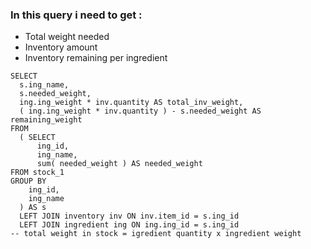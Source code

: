 ### In this query i need to get :
- Total weight needed
- Inventory amount
- Inventory remaining per ingredient
```
SELECT
  s.ing_name,
  s.needed_weight,
  ing.ing_weight * inv.quantity AS total_inv_weight,
  ( ing.ing_weight * inv.quantity ) - s.needed_weight AS remaining_weight 
FROM
  ( SELECT
      ing_id,
      ing_name,
      sum( needed_weight ) AS needed_weight
FROM stock_1
GROUP BY
    ing_id,
    ing_name
  ) AS s
  LEFT JOIN inventory inv ON inv.item_id = s.ing_id
  LEFT JOIN ingredient ing ON ing.ing_id = s.ing_id                         -- total weight in stock = igredient quantity x ingredient weight
```
